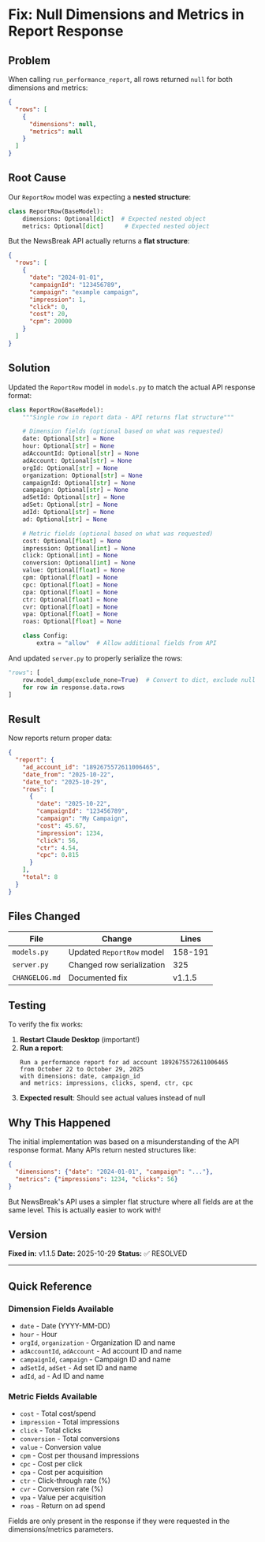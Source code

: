 # Fix: Null Dimensions and Metrics in Report Response

## Problem

When calling `run_performance_report`, all rows returned `null` for both dimensions and metrics:

```json
{
  "rows": [
    {
      "dimensions": null,
      "metrics": null
    }
  ]
}
```

## Root Cause

Our `ReportRow` model was expecting a **nested structure**:
```python
class ReportRow(BaseModel):
    dimensions: Optional[dict]  # Expected nested object
    metrics: Optional[dict]      # Expected nested object
```

But the NewsBreak API actually returns a **flat structure**:
```json
{
  "rows": [
    {
      "date": "2024-01-01",
      "campaignId": "123456789",
      "campaign": "example campaign",
      "impression": 1,
      "click": 0,
      "cost": 20,
      "cpm": 20000
    }
  ]
}
```

## Solution

Updated the `ReportRow` model in `models.py` to match the actual API response format:

```python
class ReportRow(BaseModel):
    """Single row in report data - API returns flat structure"""

    # Dimension fields (optional based on what was requested)
    date: Optional[str] = None
    hour: Optional[str] = None
    adAccountId: Optional[str] = None
    adAccount: Optional[str] = None
    orgId: Optional[str] = None
    organization: Optional[str] = None
    campaignId: Optional[str] = None
    campaign: Optional[str] = None
    adSetId: Optional[str] = None
    adSet: Optional[str] = None
    adId: Optional[str] = None
    ad: Optional[str] = None

    # Metric fields (optional based on what was requested)
    cost: Optional[float] = None
    impression: Optional[int] = None
    click: Optional[int] = None
    conversion: Optional[int] = None
    value: Optional[float] = None
    cpm: Optional[float] = None
    cpc: Optional[float] = None
    cpa: Optional[float] = None
    ctr: Optional[float] = None
    cvr: Optional[float] = None
    vpa: Optional[float] = None
    roas: Optional[float] = None

    class Config:
        extra = "allow"  # Allow additional fields from API
```

And updated `server.py` to properly serialize the rows:

```python
"rows": [
    row.model_dump(exclude_none=True)  # Convert to dict, exclude null fields
    for row in response.data.rows
]
```

## Result

Now reports return proper data:

```json
{
  "report": {
    "ad_account_id": "1892675572611006465",
    "date_from": "2025-10-22",
    "date_to": "2025-10-29",
    "rows": [
      {
        "date": "2025-10-22",
        "campaignId": "123456789",
        "campaign": "My Campaign",
        "cost": 45.67,
        "impression": 1234,
        "click": 56,
        "ctr": 4.54,
        "cpc": 0.815
      }
    ],
    "total": 8
  }
}
```

## Files Changed

| File | Change | Lines |
|------|--------|-------|
| `models.py` | Updated `ReportRow` model | 158-191 |
| `server.py` | Changed row serialization | 325 |
| `CHANGELOG.md` | Documented fix | v1.1.5 |

## Testing

To verify the fix works:

1. **Restart Claude Desktop** (important!)
2. **Run a report**:
   ```
   Run a performance report for ad account 1892675572611006465
   from October 22 to October 29, 2025
   with dimensions: date, campaign_id
   and metrics: impressions, clicks, spend, ctr, cpc
   ```
3. **Expected result**: Should see actual values instead of null

## Why This Happened

The initial implementation was based on a misunderstanding of the API response format. Many APIs return nested structures like:

```json
{
  "dimensions": {"date": "2024-01-01", "campaign": "..."},
  "metrics": {"impressions": 1234, "clicks": 56}
}
```

But NewsBreak's API uses a simpler flat structure where all fields are at the same level. This is actually easier to work with!

## Version

**Fixed in:** v1.1.5
**Date:** 2025-10-29
**Status:** ✅ RESOLVED

---

## Quick Reference

### Dimension Fields Available
- `date` - Date (YYYY-MM-DD)
- `hour` - Hour
- `orgId`, `organization` - Organization ID and name
- `adAccountId`, `adAccount` - Ad account ID and name
- `campaignId`, `campaign` - Campaign ID and name
- `adSetId`, `adSet` - Ad set ID and name
- `adId`, `ad` - Ad ID and name

### Metric Fields Available
- `cost` - Total cost/spend
- `impression` - Total impressions
- `click` - Total clicks
- `conversion` - Total conversions
- `value` - Conversion value
- `cpm` - Cost per thousand impressions
- `cpc` - Cost per click
- `cpa` - Cost per acquisition
- `ctr` - Click-through rate (%)
- `cvr` - Conversion rate (%)
- `vpa` - Value per acquisition
- `roas` - Return on ad spend

Fields are only present in the response if they were requested in the dimensions/metrics parameters.
